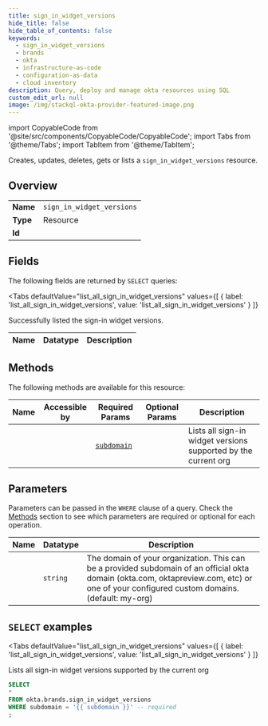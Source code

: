 ```yaml
--- 
title: sign_in_widget_versions
hide_title: false
hide_table_of_contents: false
keywords:
  - sign_in_widget_versions
  - brands
  - okta
  - infrastructure-as-code
  - configuration-as-data
  - cloud inventory
description: Query, deploy and manage okta resources using SQL
custom_edit_url: null
image: /img/stackql-okta-provider-featured-image.png
---
```


import CopyableCode from '@site/src/components/CopyableCode/CopyableCode';
import Tabs from '@theme/Tabs';
import TabItem from '@theme/TabItem';

Creates, updates, deletes, gets or lists a <code>sign_in_widget_versions</code> resource.

## Overview
<table><tbody>
<tr><td><b>Name</b></td><td><code>sign_in_widget_versions</code></td></tr>
<tr><td><b>Type</b></td><td>Resource</td></tr>
<tr><td><b>Id</b></td><td><CopyableCode code="okta.brands.sign_in_widget_versions" /></td></tr>
</tbody></table>

## Fields

The following fields are returned by `SELECT` queries:

<Tabs
    defaultValue="list_all_sign_in_widget_versions"
    values={[
        { label: 'list_all_sign_in_widget_versions', value: 'list_all_sign_in_widget_versions' }
    ]}
>
<TabItem value="list_all_sign_in_widget_versions">

Successfully listed the sign-in widget versions.

<table>
<thead>
    <tr>
    <th>Name</th>
    <th>Datatype</th>
    <th>Description</th>
    </tr>
</thead>
<tbody>
</tbody>
</table>
</TabItem>
</Tabs>

## Methods

The following methods are available for this resource:

<table>
<thead>
    <tr>
    <th>Name</th>
    <th>Accessible by</th>
    <th>Required Params</th>
    <th>Optional Params</th>
    <th>Description</th>
    </tr>
</thead>
<tbody>
<tr>
    <td><a href="#list_all_sign_in_widget_versions"><CopyableCode code="list_all_sign_in_widget_versions" /></a></td>
    <td><CopyableCode code="select" /></td>
    <td><a href="#parameter-subdomain"><code>subdomain</code></a></td>
    <td></td>
    <td>Lists all sign-in widget versions supported by the current org</td>
</tr>
</tbody>
</table>

## Parameters

Parameters can be passed in the `WHERE` clause of a query. Check the [Methods](#methods) section to see which parameters are required or optional for each operation.

<table>
<thead>
    <tr>
    <th>Name</th>
    <th>Datatype</th>
    <th>Description</th>
    </tr>
</thead>
<tbody>
<tr id="parameter-subdomain">
    <td><CopyableCode code="subdomain" /></td>
    <td><code>string</code></td>
    <td>The domain of your organization. This can be a provided subdomain of an official okta domain (okta.com, oktapreview.com, etc) or one of your configured custom domains. (default: my-org)</td>
</tr>
</tbody>
</table>

## `SELECT` examples

<Tabs
    defaultValue="list_all_sign_in_widget_versions"
    values={[
        { label: 'list_all_sign_in_widget_versions', value: 'list_all_sign_in_widget_versions' }
    ]}
>
<TabItem value="list_all_sign_in_widget_versions">

Lists all sign-in widget versions supported by the current org

```sql
SELECT
*
FROM okta.brands.sign_in_widget_versions
WHERE subdomain = '{{ subdomain }}' -- required
;
```
</TabItem>
</Tabs>
